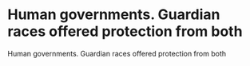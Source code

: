 # Human governments. Guardian races offered protection from both

Human governments. Guardian races offered protection from both